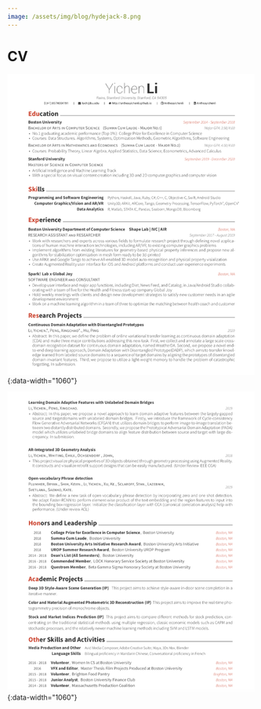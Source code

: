 ```yaml
---
image: /assets/img/blog/hydejack-8.png
---
```


# CV

![CV1](assets/resume1.png){:data-width="1060"}

![CV2](assets/resume2.png){:data-width="1060"}